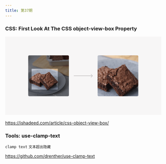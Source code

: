```yaml
---
title: 第37期
---
```


### CSS: First Look At The CSS object-view-box Property

![](../../public/images/37/crop-image-css.png)

https://ishadeed.com/article/css-object-view-box/

### Tools: use-clamp-text

`clamp text` `文本超出隐藏`

https://github.com/drenther/use-clamp-text
